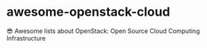 # awesome-openstack-cloud
😎 Awesome lists about OpenStack: Open Source Cloud Computing Infrastructure
